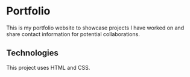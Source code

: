 # Portfolio

This is my portfolio website to showcase projects I have worked on and share contact information for potential collaborations.

## Technologies
This project uses HTML and CSS. 

